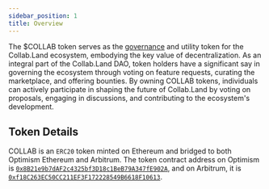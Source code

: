 ```yaml
---
sidebar_position: 1
title: Overview
---
```


The $COLLAB token serves as the [governance](../governance/contracts) and utility token for the Collab.Land ecosystem, embodying the key value of decentralization. As an integral part of the Collab.Land DAO, token holders have a significant say in governing the ecosystem through voting on feature requests, curating the marketplace, and offering bounties. By owning COLLAB tokens, individuals can actively participate in shaping the future of Collab.Land by voting on proposals, engaging in discussions, and contributing to the ecosystem's development.

## Token Details

COLLAB is an `ERC20` token minted on Ethereum and bridged to both Optimism Ethereum and Arbitrum. The token contract address on Optimism is [`0x8B21e9b7dAF2c4325bf3D18c1BeB79A347fE902A`](https://optimistic.etherscan.io/address/0x8b21e9b7daf2c4325bf3d18c1beb79a347fe902a), and on Arbitrum, it is [`0xf18C263EC50CC211EF3F172228549B6618F10613`](https://arbiscan.io/address/0xf18C263EC50CC211EF3F172228549B6618F10613).